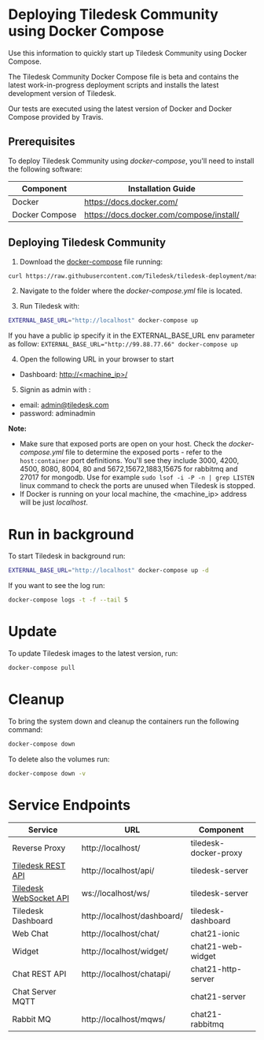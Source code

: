 # Deploying Tiledesk Community using Docker Compose

Use this information to quickly start up Tiledesk Community using Docker Compose.

The Tiledesk Community Docker Compose file is beta and contains the latest work-in-progress deployment scripts and installs the latest development version of Tiledesk.

Our tests are executed using the latest version of Docker and Docker Compose provided by Travis.

## Prerequisites

To deploy Tiledesk Community using _docker-compose_, you'll need to install the following software:

| Component      | Installation Guide |
| ---------------| ------------------ |
| Docker         | https://docs.docker.com/ |
| Docker Compose | https://docs.docker.com/compose/install/ |

## Deploying Tiledesk Community
1. Download the [docker-compose](./docker-compose.yaml) file running: 

```bash
curl https://raw.githubusercontent.com/Tiledesk/tiledesk-deployment/master/docker-compose/docker-compose.yaml --output docker-compose.yml
```

2. Navigate to the folder where the _docker-compose.yml_ file is located.

3. Run Tiledesk with:
```bash
EXTERNAL_BASE_URL="http://localhost" docker-compose up
```
If you have a public ip specify it in the EXTERNAL_BASE_URL env parameter as follow:  ```EXTERNAL_BASE_URL="http://99.88.77.66" docker-compose up```

4. Open the following URL in your browser to start 
* Dashboard: [http://<machine_ip>/](http://localhost/)

5. Signin as admin with :
* email: admin@tiledesk.com
* password: adminadmin

**Note:**
* Make sure that exposed ports are open on your host. Check the _docker-compose.yml_ file to determine the exposed ports - refer to the ```host:container``` port definitions. You'll see they include 3000, 4200, 4500, 8080, 8004, 80 and 5672,15672,1883,15675 for rabbitmq and 27017 for mongodb. Use for example ```sudo lsof -i -P -n | grep LISTEN``` linux command to check the ports are unused when Tiledesk is stopped.
* If Docker is running on your local machine, the <machine_ip> address will be just _localhost_.

# Run in background
To start Tiledesk in background run:

```bash
EXTERNAL_BASE_URL="http://localhost" docker-compose up -d
```
If you want to see the log run:

```bash
docker-compose logs -t -f --tail 5
```
# Update
To update Tiledesk images to the latest version, run:
```bash
docker-compose pull
```

# Cleanup
To bring the system down and cleanup the containers run the following command:

```bash
docker-compose down
```
To delete also the volumes run: 
```bash
docker-compose down -v
```
# Service Endpoints

| Service                                                                    | URL                         | Component             |
|----------------------------------------------------------------------------|-----------------------------|-----------------------|
| Reverse Proxy                                                              | http://localhost/           | tiledesk-docker-proxy |
| [Tiledesk REST API](https://developer.tiledesk.com/apis/rest-api)          | http://localhost/api/       | tiledesk-server       |
| [Tiledesk WebSocket API](https://developer.tiledesk.com/apis/realtime-api) | ws://localhost/ws/          | tiledesk-server       |
| Tiledesk Dashboard                                                         | http://localhost/dashboard/ | tiledesk-dashboard    |
| Web Chat                                                                   | http://localhost/chat/      | chat21-ionic          |
| Widget                                                                     | http://localhost/widget/    | chat21-web-widget     |
| Chat REST API                                                              | http://localhost/chatapi/   | chat21-http-server    |
| Chat Server MQTT                                                           |                             | chat21-server         |
| Rabbit MQ                                                                  | http://localhost/mqws/      | chat21-rabbitmq       |
